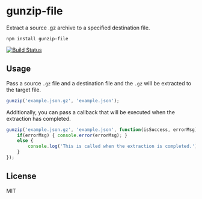 # gunzip-file

Extract a source .gz archive to a specified destination file.

```
npm install gunzip-file
```

[![Build Status](https://travis-ci.org/tyxla/gunzip-file.svg)](https://travis-ci.org/tyxla/gunzip-file)

## Usage

Pass a source `.gz` file and a destination file and the `.gz` will be extracted to the target file.

``` js
gunzip('example.json.gz', 'example.json');
```

Additionally, you can pass a callback that will be executed when the extraction has completed.

``` js
gunzip('example.json.gz', 'example.json', function(isSuccess, errorMsg) {
	if(errorMsg) { console.error(errorMsg); }
	else {
		console.log('This is called when the extraction is completed.');
	}
});
```

## License

MIT
